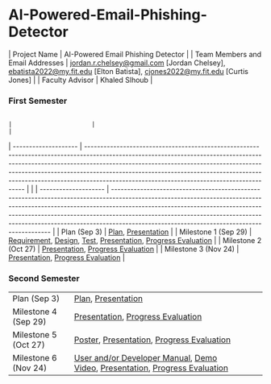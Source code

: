 # AI-Powered-Email-Phishing-Detector


| Project Name                     | AI-Powered Email Phishing Detector
|
| Team Members and Email Addresses | jordan.r.chelsey@gmail.com [Jordan Chelsey], ebatista2022@my.fit.edu [Elton Batista], cjones2022@my.fit.edu [Curtis Jones]
|
| Faculty Advisor                  | Khaled Slhoub
|

### First Semester
                                                                                                                                                                                                                                                                                                   |                      |                                                                                                                                                                                                                                                                                                                                                                                     |
| -------------------- | ----------------------------------------------------------------------------------------------------------------------------------------------------------------------------------------------------------------------------------------------------------------------------------------------------------------------------------------------------------------------------------- |                                                                                |
| -------------------- | ----------------------------------------------------------------------------------------------------------------------------------------------------------------------------------------------------------------------------------------------------------------------------------------------------------------------------------------------------------------------------------- |
| Plan (Sep 3)         | [Plan](https://cs.fit.edu/~pkc/classes/seniorProjects/plan1.pdf), [Presentation](https://cs.fit.edu/~pkc/classes/seniorProjects/plan1Pres.pdf)                                                                                                                                                                                                                                      |
| Milestone 1 (Sep 29) | [Requirement](https://cs.fit.edu/~pkc/classes/seniorProjects/requirement.pdf), [Design](https://cs.fit.edu/~pkc/classes/seniorProjects/design.pdf), [Test](https://cs.fit.edu/~pkc/classes/seniorProjects/test.pdf), [Presentation](https://cs.fit.edu/~pkc/classes/seniorProjects/milestone1.pdf), [Progress Evaluation](https://cs.fit.edu/~pkc/classes/seniorProjects/eval1.pdf) |
| Milestone 2 (Oct 27) | [Presentation](https://cs.fit.edu/~pkc/classes/seniorProjects/milestone3.pdf), [Progress Evaluation](https://cs.fit.edu/~pkc/classes/seniorProjects/eval2.pdf)                                                                                                                                                                                                                      |
| Milestone 3 (Nov 24) | [Presentation](https://cs.fit.edu/~pkc/classes/seniorProjects/milestone3.pdf), [Progress Evaluation](https://cs.fit.edu/~pkc/classes/seniorProjects/eval3.pdf)                                                                                                                                                                                                                      |


### Second Semester

|                      |                                                                                                                                                                                                                                                                                                                                           |
| -------------------- | ----------------------------------------------------------------------------------------------------------------------------------------------------------------------------------------------------------------------------------------------------------------------------------------------------------------------------------------- |
| Plan (Sep 3)         | [Plan](https://cs.fit.edu/~pkc/classes/seniorProjects/plan2.pdf), [Presentation](https://cs.fit.edu/~pkc/classes/seniorProjects/plan2Pres.pdf)                                                                                                                                                                                            |
| Milestone 4 (Sep 29) | [Presentation](https://cs.fit.edu/~pkc/classes/seniorProjects/milestone4.pdf), [Progress Evaluation](https://cs.fit.edu/~pkc/classes/seniorProjects/eval4.pdf)                                                                                                                                                                            |
| Milestone 5 (Oct 27) | [Poster](https://cs.fit.edu/~pkc/classes/seniorProjects/poster.pdf), [Presentation](https://cs.fit.edu/~pkc/classes/seniorProjects/milestone5.pdf), [Progress Evaluation](https://cs.fit.edu/~pkc/classes/seniorProjects/eval5.pdf)                                                                                                       |
| Milestone 6 (Nov 24) | [User and/or Developer Manual](https://cs.fit.edu/~pkc/classes/seniorProjects/userManual.pdf), [Demo Video](https://cs.fit.edu/~pkc/classes/seniorProjects/demoVideo.jpg), [Presentation](https://cs.fit.edu/~pkc/classes/seniorProjects/milestone6.pdf), [Progress Evaluation](https://cs.fit.edu/~pkc/classes/seniorProjects/eval6.pdf) |
